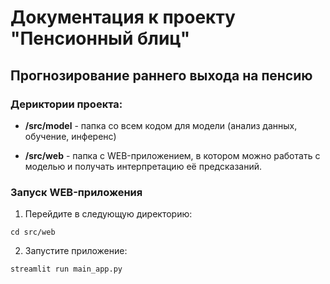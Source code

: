 # Документация к проекту "Пенсионный блиц"

## Прогнозирование раннего выхода на пенсию

### Дериктории проекта:

- **/src/model** - папка со всем кодом для модели (анализ данных, обучение, инференс)

- **/src/web** - папка с WEB-приложением, в котором можно работать с моделью и получать интерпретацию её предсказаний.

### Запуск WEB-приложения

1. Перейдите в следующую директорию:
```
cd src/web
```

2. Запустите приложение:

```
streamlit run main_app.py
```

